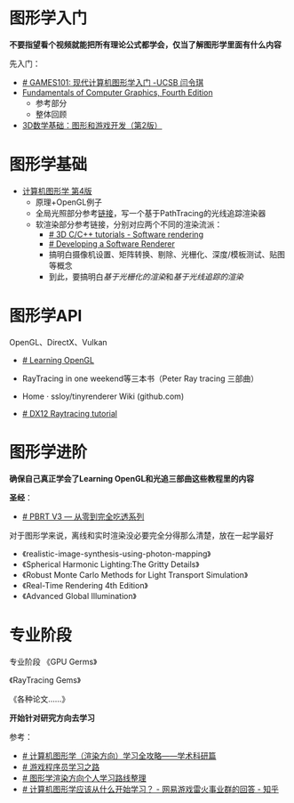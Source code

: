 # 图形学入门

**不要指望看个视频就能把所有理论公式都学会，仅当了解图形学里面有什么内容**

先入门：
- [# GAMES101: 现代计算机图形学入门 -UCSB 闫令琪](https://link.zhihu.com/?target=https%3A//sites.cs.ucsb.edu/~lingqi/teaching/games101.html)
- [Fundamentals of Computer Graphics, Fourth Edition](./pdf/Fundamentals%20of%20Computer%20Graphics,%20Fourth%20Edition.pdf)
	- 参考部分
	- 整体回顾
- [3D数学基础：图形和游戏开发（第2版）](3D数学基础：图形和游戏开发（第2版）.pdf)

# 图形学基础

- [计算机图形学 第4版](计算机图形学%20第4版.pdf)
	- 原理+OpenGL例子
	- 全局光照部分参考[链接](https://www.kevinbeason.com/smallpt/)，写一个基于PathTracing的光线追踪渲染器
	- 软渲染部分参考链接，分别对应两个不同的渲染流派：
		- [# 3D C/C++ tutorials - Software rendering](http://www.3dcpptutorials.sk/index.php?id=15)
		- [# Developing a Software Renderer](https://trenki2.github.io/blog/2017/06/06/developing-a-software-renderer-part1/)
		- 搞明白摄像机设置、矩阵转换、剔除、光栅化、深度/模板测试、贴图等概念
		- 到此，要搞明白*基于光栅化的渲染*和*基于光线追踪的渲染*

# 图形学API

OpenGL、DirectX、Vulkan

- [# Learning OpenGL](https://learnopengl-cn.github.io/)
- RayTracing in one weekend等三本书（Peter Ray tracing 三部曲）

- Home · ssloy/tinyrenderer Wiki (github.com)

- [# DX12 Raytracing tutorial](https://developer.nvidia.com/rtx/raytracing/dxr/DX12-Raytracing-tutorial-Part-1)

# 图形学进阶

**确保自己真正学会了Learning OpenGL和光追三部曲这些教程里的内容**

**圣经**：
- [# PBRT V3 — 从零到完全吃透系列](https://dezeming.top/?page_id=50)

对于图形学来说，离线和实时渲染没必要完全分得那么清楚，放在一起学最好

- 《realistic-image-synthesis-using-photon-mapping》
- 《Spherical Harmonic Lighting:The Gritty Details》
- 《Robust Monte Carlo Methods for Light Transport Simulation》
- 《Real-Time Rendering 4th Edition》
- 《Advanced Global Illumination》

# 专业阶段

专业阶段 《GPU Germs》

《RayTracing Gems》

《各种论文……》

**开始针对研究方向去学习**

参考：
- [# 计算机图形学（渲染方向）学习全攻略——学术科研篇](https://juejin.cn/post/6975112060006858760)
- [# 游戏程序员学习之路](https://miloyip.github.io/game-programmer/game-programmer-zh-cn.svg)
- [# 图形学渲染方向个人学习路线整理](https://zhuanlan.zhihu.com/p/445343440)
- [# 计算机图形学应该从什么开始学习？ - 网易游戏雷火事业群的回答 - 知乎](https://www.zhihu.com/question/349302834/answer/931378785)